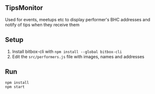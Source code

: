 ## TipsMonitor

Used for events, meetups etc to display performer's BHC addresses and notify of tips when they receive them

## Setup

1. Install bitbox-cli with `npm install --global bitbox-cli`
2. Edit the `src/performers.js` file with images, names and addresses

## Run

```
npm install
npm start
```

